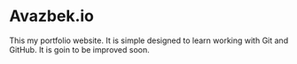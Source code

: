 # Avazbek.io

This my portfolio website. It is simple designed to learn working with Git and GitHub. It is goin to be improved soon.
